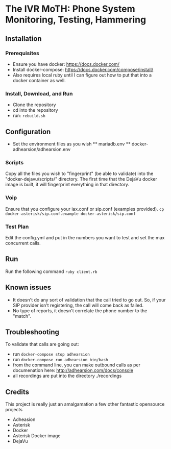 # The IVR MoTH: Phone System Monitoring, Testing, Hammering

## Installation

### Prerequisites
* Ensure you have docker: https://docs.docker.com/
* Install docker-compose: https://docs.docker.com/compose/install/
* Also requires local ruby until I can figure out how to put that into a docker container as well.

### Install, Download, and Run
* Clone the repository
* cd into the repository
* run: `rebuild.sh`

## Configuration
* Set the environment files as you wish
** mariadb.env
** docker-adhearsion/adhearsion.env
 
### Scripts
Copy all the files you wish to "fingerprint" (be able to validate) into the "docker-dejavu/scripts/" directory. 
The first time that the DejaVu docker image is built, it will fingerprint everything in that directory.

### Voip
Ensure that you configure your iax.conf or sip.conf (examples provided).
`cp docker-asterisk/sip.conf.example docker-asterisk/sip.conf`

### Test Plan
Edit the config.yml and put in the numbers you want to test and set the max concurrent calls.

## Run
Run the following command
`ruby client.rb`

## Known issues
* It doesn't do any sort of validation that the call tried to go out. So, if your SIP provider isn't registering, the call will come back as failed.
* No type of reports, it doesn't correlate the phone number to the "match".

## Troubleshooting
To validate that calls are going out:
* run `docker-compose stop adhearsion`
* run `docker-compose run adhearsion bin/bash`
* from the command line, you can make outbound calls as per documenation here: http://adhearsion.com/docs/console
* all recordings are put into the directory ./recordings

## Credits
This project is really just an amalgamation a few other fantastic opensource projects
* Adheasion
* Asterisk 
* Docker
* Asterisk Docker image
* DejaVu
